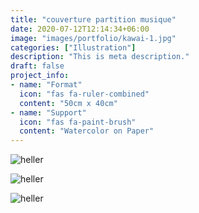 ```yaml
---
title: "couverture partition musique"
date: 2020-07-12T12:14:34+06:00
image: "images/portfolio/kawai-1.jpg"
categories: ["Illustration"]
description: "This is meta description."
draft: false
project_info:
- name: "Format"
  icon: "fas fa-ruler-combined"
  content: "50cm x 40cm"
- name: "Support"
  icon: "fas fa-paint-brush"
  content: "Watercolor on Paper"
---
```


![heller](/images/portfolio/kawai-2.jpg)

![heller](/images/portfolio/kawai-3.jpg)

![heller](/images/portfolio/kawai-4.jpg)
